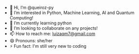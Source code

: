 - 👋 Hi, I’m @queiroz-py
- 👀 I’m interested in Python, Machine Learning, AI and Quantum Computing!
- 🌱 I’m currently learning python
- 💞️ I’m looking to collaborate on any projects!
- 📫 How to reach me: luizaqm7@gmail.com
- 😄 Pronouns: she/her
- ⚡ Fun fact: I'm still very new to coding

<!---
queiroz-py/queiroz-py is a ✨ special ✨ repository because its `README.md` (this file) appears on your GitHub profile.
You can click the Preview link to take a look at your changes.
--->
